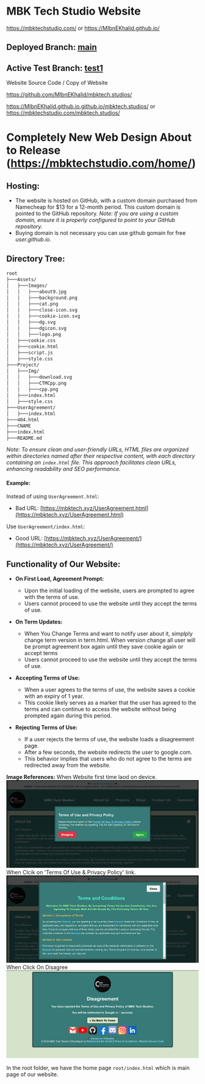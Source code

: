 # MBK Tech Studio Website

https://mbktechstudio.com/ or https://MIbnEKhalid.github.io/

## Deployed Branch: [main](https://github.com/MIbnEKhalid/MIbnEKhalid.github.io/tree/main) 
## Active Test Branch: [test1](https://github.com/MIbnEKhalid/MIbnEKhalid.github.io/tree/test1)

Website Source Code / Copy of Website

https://github.com/MIbnEKhalid/mbktech.studios/

https://MIbnEKhalid.github.io.github.io/mbktech.studios/ or https://mbktechstudio.com/mbktech.studios/

# Completely New Web Design About to Release (https://mbktechstudio.com/home/)

## Hosting:
- The website is hosted on GitHub, with a custom domain purchased from Namecheap for $13 for a 12-month period. This custom domain is pointed to the GitHub repository.
  *Note: If you are using a custom domain, ensure it is properly configured to point to your GitHub repository.*
- Buying domain is not necessary you can use github gomain for free *user.github.io*.

## Directory Tree:

```
root
├───Assets/
│   ├───Images/
│   │   ├───about9.jpg
│   │   ├───background.png
│   │   ├───cat.png
│   │   ├───close-icon.svg
│   │   ├───cookie-icon.svg
│   │   ├───dg.svg
│   │   ├───dgicon.svg
│   │   ├───logo.png
│   ├───cookie.css
│   ├───cookie.html
│   ├───script.js
│   ├───style.css
├───Project/
│   ├───Img/
│   │   ├───download.svg
│   │   ├───CTMCpp.png
│   │   ├───cpp.png
│   ├───index.html
│   ├───style.css
├───UserAgreement/
│   ├───index.html
├───404.html
├───CNAME
├───index.html
├───README.md
```


*Note: To ensure clean and user-friendly URLs, HTML files are organized within directories named after their respective content, with each directory containing an `index.html` file. This approach facilitates clean URLs, enhancing readability and SEO performance.*

#### Example:

Instead of using `UserAgreement.html`:
- Bad URL: [https://mbktech.xyz/UserAgreement.html](https://mbktech.xyz/UserAgreement.html)

Use `UserAgreement/index.html`:
  - Good URL: [https://mbktech.xyz/UserAgreement/](https://mbktech.xyz/UserAgreement/)

## Functionality of Our Website:

- **On First Load, Agreement Prompt:**
  - Upon the initial loading of the website, users are prompted to agree with the terms of use.
  - Users cannot proceed to use the website until they accept the terms of use.

- **On Term Updates:**
  - When You Change Terms and want to notify user about it, simplply change term version in term.html. When version change all user will be prompt agreement box again until they save cookie again or accept terms
  - Users cannot proceed to use the website until they accept the terms of use.

- **Accepting Terms of Use:**
  - When a user agrees to the terms of use, the website saves a cookie with an expiry of 1 year.
  - This cookie likely serves as a marker that the user has agreed to the terms and can continue to access the website without being prompted again during this period.

- **Rejecting Terms of Use:**
  - If a user rejects the terms of use, the website loads a disagreement page.
  - After a few seconds, the website redirects the user to google.com.
  - This behavior implies that users who do not agree to the terms are redirected away from the website.


**Image References:**
When Website first time laod on device.
![Image 1 Description](Project/MBKTechStudio_SourceCode/termbox.png)
When Clcik on 'Terms Of Use & Privacy Policy' link.
![Image 2 Description](Project/MBKTechStudio_SourceCode/terms.png)
When Click On Disagree
![Image 3 Description](Project/MBKTechStudio_SourceCode/disaagree.png)


In the root folder, we have the home page `root/index.html` which is main page of our website.
